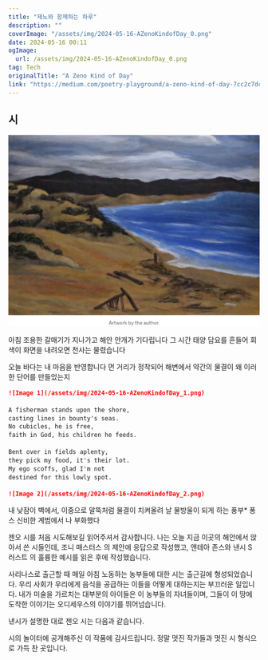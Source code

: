 ```yaml
---
title: "제노와 함께하는 하루"
description: ""
coverImage: "/assets/img/2024-05-16-AZenoKindofDay_0.png"
date: 2024-05-16 00:11
ogImage: 
  url: /assets/img/2024-05-16-AZenoKindofDay_0.png
tag: Tech
originalTitle: "A Zeno Kind of Day"
link: "https://medium.com/poetry-playground/a-zeno-kind-of-day-7cc2c7dcc943"
---
```



## 시

![이미지](/assets/img/2024-05-16-AZenoKindofDay_0.png)

아침 조용한 갈매기가 지나가고
해안 안개가 기다립니다
그 시간
태양
담요를 흔들어
회색이
화면을
내려오면
천사는
물렸습니다

오늘 바다는 내 마음을 반영합니다
먼 거리가 정착되어
해변에서
약간의 물결이
왜
이러한
단어를
만들었는지



```markdown
![Image 1](/assets/img/2024-05-16-AZenoKindofDay_1.png)

A fisherman stands upon the shore,
casting lines in bounty's seas.
No cubicles, he is free,
faith in God, his children he feeds.

Bent over in fields aplenty,
they pick my food, it's their lot.
My ego scoffs, glad I'm not
destined for this lowly spot.

![Image 2](/assets/img/2024-05-16-AZenoKindofDay_2.png)
```



내 낮잠이 벽에서,
이중으로 말뚝처럼
물결이
치켜올려
날
물방울이 되게 하는
풍부*
퐁스
신비한
계범에서 나
부화했다

젠오 시를 처음 시도해보길 읽어주셔서 감사합니다. 나는 오늘 지금 이곳의 해안에서 앉아서 쓴 시들인데,
조니 매스터스
의 제안에 응답으로 작성했고,
앤테아 존스와
낸시 S 러스트
의 훌륭한 예시를 읽은 후에 작성했습니다. 

사리나스로 출근할 때 매일 아침 노동하는 농부들에 대한 시는 출근길에 형성되었습니다. 우리 사회가 우리에게 음식을 공급하는 이들을 어떻게 대하는지는 부끄러운 일입니다. 내가 미술을 가르치는 대부분의 아이들은 이 농부들의 자녀들이며, 그들이 이 땅에 도착한 이야기는 오디세우스의 이야기를 뛰어넘습니다.

낸시가 설명한 대로 젠오 시는 다음과 같습니다.



시의 놀이터에 공개해주신 이 작품에 감사드립니다. 정말 멋진 작가들과 멋진 시 형식으로 가득 찬 곳입니다.